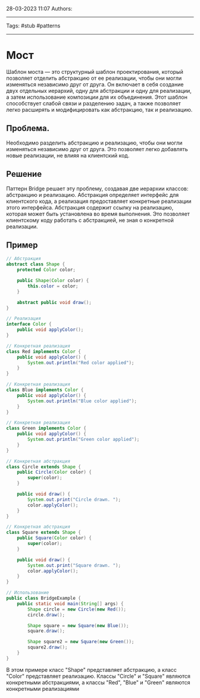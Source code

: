28-03-2023
11:07
Authors: 
***
Tags: #stub #patterns 
***
# Мост
Шаблон моста — это структурный шаблон проектирования, который позволяет отделить абстракцию от ее реализации, чтобы они могли изменяться независимо друг от друга. Он включает в себя создание двух отдельных иерархий, одну для абстракции и одну для реализации, а затем использование композиции для их объединения. Этот шаблон способствует слабой связи и разделению задач, а также позволяет легко расширять и модифицировать как абстракцию, так и реализацию.

## Проблема.
Необходимо разделить абстракцию и реализацию, чтобы они могли изменяться независимо друг от друга. Это позволяет легко добавлять новые реализации, не влияя на клиентский код.

## Решение
Паттерн Bridge решает эту проблему, создавая две иерархии классов: абстракцию и реализацию. Абстракция определяет интерфейс для клиентского кода, а реализация предоставляет конкретные реализации этого интерфейса. Абстракция содержит ссылку на реализацию, которая может быть установлена во время выполнения. Это позволяет клиентскому коду работать с абстракцией, не зная о конкретной реализации.

## Пример
```java
// Абстракция
abstract class Shape {
    protected Color color;

    public Shape(Color color) {
        this.color = color;
    }

    abstract public void draw();
}

// Реализация
interface Color {
    public void applyColor();
}

// Конкретная реализация
class Red implements Color {
    public void applyColor() {
        System.out.println("Red color applied");
    }
}

// Конкретная реализация
class Blue implements Color {
    public void applyColor() {
        System.out.println("Blue color applied");
    }
}

// Конкретная реализация
class Green implements Color {
    public void applyColor() {
        System.out.println("Green color applied");
    }
}

// Конкретная абстракция
class Circle extends Shape {
    public Circle(Color color) {
        super(color);
    }

    public void draw() {
        System.out.print("Circle drawn. ");
        color.applyColor();
    }
}

// Конкретная абстракция
class Square extends Shape {
    public Square(Color color) {
        super(color);
    }

    public void draw() {
        System.out.print("Square drawn. ");
        color.applyColor();
    }
}

// Использование
public class BridgeExample {
    public static void main(String[] args) {
        Shape circle = new Circle(new Red());
        circle.draw();

        Shape square = new Square(new Blue());
        square.draw();

        Shape square2 = new Square(new Green());
        square2.draw();
    }
}
```
В этом примере класс "Shape" представляет абстракцию, а класс "Color" представляет реализацию. Классы "Circle" и "Square" являются конкретными абстракциями, а классы "Red", "Blue" и "Green" являются конкретными реализациями